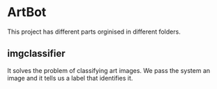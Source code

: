 # ArtBot
This project has different parts orginised in different folders.
## imgclassifier
It solves the problem of classifying art images. We pass the system an image and it tells us a label that identifies it.
